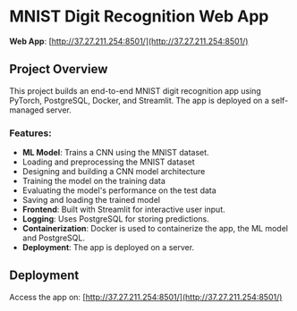 # MNIST Digit Recognition Web App

**Web App**: [http://37.27.211.254:8501/](http://37.27.211.254:8501/)

## Project Overview

This project builds an end-to-end MNIST digit recognition app using PyTorch, PostgreSQL, Docker, and Streamlit. The app is deployed on a self-managed server.

### Features:
- **ML Model**: Trains a CNN using the MNIST dataset.
 - Loading and preprocessing the MNIST dataset
 - Designing and building a CNN model architecture
 - Training the model on the training data
 - Evaluating the model's performance on the test data
 - Saving and loading the trained model
- **Frontend**: Built with Streamlit for interactive user input.
- **Logging**: Uses PostgreSQL for storing predictions.
- **Containerization**: Docker is used to containerize the app, the ML model and PostgreSQL.
- **Deployment**: The app is deployed on a server.

## Deployment

Access the app on: [http://37.27.211.254:8501/](http://37.27.211.254:8501/)

